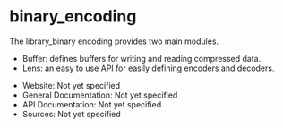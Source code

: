 



# binary_encoding

The library_binary encoding provides two main modules.
- Buffer: defines buffers for writing and reading compressed data.
- Lens: an easy to use API for easily defining encoders and decoders.


* Website: Not yet specified
* General Documentation: Not yet specified
* API Documentation: Not yet specified
* Sources: Not yet specified
